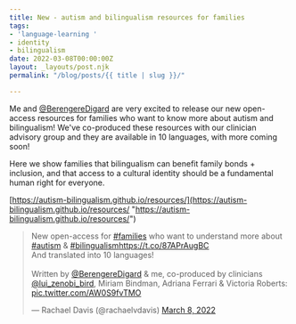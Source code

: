 ```yaml
---
title: New - autism and bilingualism resources for families
tags:
- 'language-learning '
- identity
- bilingualism
date: 2022-03-08T00:00:00Z
layout: _layouts/post.njk
permalink: "/blog/posts/{{ title | slug }}/"

---
```

Me and [@BerengereDigard](https://twitter.com/BerengereDigard) are very excited to release our new open-access resources for families who want to know more about autism and bilingualism! We've co-produced these resources with our clinician advisory group and they are available in 10 languages, with more coming soon!

Here we show families that bilingualism can benefit family bonds + inclusion, and that access to a cultural identity should be a fundamental human right for everyone.

[https://autism-bilingualism.github.io/resources/](https://autism-bilingualism.github.io/resources/ "https://autism-bilingualism.github.io/resources/")

<blockquote class="twitter-tweet"><p lang="en" dir="ltr">New open-access for <a href="https://twitter.com/hashtag/families?src=hash&ref_src=twsrc%5Etfw">#families</a> who want to understand more about <a href="https://twitter.com/hashtag/autism?src=hash&ref_src=twsrc%5Etfw">#autism</a> & <a href="https://twitter.com/hashtag/bilingualism?src=hash&ref_src=twsrc%5Etfw">#bilingualism</a><a href="https://t.co/87APrAugBC">https://t.co/87APrAugBC</a><br>And translated into 10 languages!<br><br>Written by <a href="https://twitter.com/BerengereDigard?ref_src=twsrc%5Etfw">@BerengereDigard</a> & me, co-produced by clinicians <a href="https://twitter.com/lui_zenobi_bird?ref_src=twsrc%5Etfw">@lui_zenobi_bird</a>, Miriam Bindman, Adriana Ferrari & Victoria Roberts: <a href="https://t.co/AW0S9fvTMO">pic.twitter.com/AW0S9fvTMO</a></p>— Rachael Davis (@rachaelvdavis) <a href="https://twitter.com/rachaelvdavis/status/1501127743156727810?ref_src=twsrc%5Etfw">March 8, 2022</a></blockquote> <script async src="https://platform.twitter.com/widgets.js" charset="utf-8"></script>